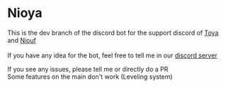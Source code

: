<h1>Nioya</h1>

<p>
  This is the dev branch of the discord bot for the support discord of
  <a href="https://github.com/toyaxop">Toya</a> and
  <a href="https://github.com/niouf07">Niouf</a>

  </br>
  </br>
  If you have any idea for the bot, feel free to tell me in our <a href="https://discord.gg/q5e62Bw7gR">discord server</a>
</p>

<p>If you see any issues, please tell me or directly do a PR
<br/>
Some features on the main don't work (Leveling system)
</p>
